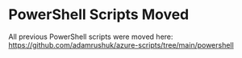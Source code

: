 # PowerShell Scripts Moved

All previous PowerShell scripts were moved here: https://github.com/adamrushuk/azure-scripts/tree/main/powershell
